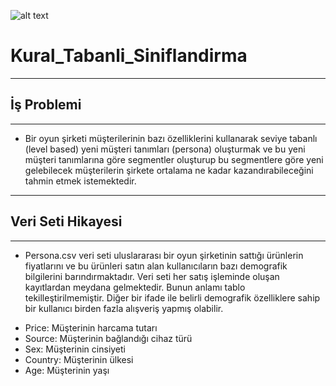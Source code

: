 ![alt text](https://101akademi.com/wp-content/uploads/2021/06/E-Ticaret-101-Akademi-Haziran-Kampi-1.png)
# Kural_Tabanli_Siniflandirma
 ---
## İş Problemi
---
- Bir oyun şirketi müşterilerinin bazı özelliklerini kullanarak seviye tabanlı (level based) yeni müşteri tanımları (persona)
oluşturmak ve bu yeni müşteri tanımlarına göre segmentler oluşturup bu segmentlere göre yeni gelebilecek müşterilerin şirkete ortalama ne kadar kazandırabileceğini tahmin etmek istemektedir.
---
## Veri Seti Hikayesi
---
- Persona.csv veri seti uluslararası bir oyun şirketinin sattığı ürünlerin fiyatlarını ve bu ürünleri satın alan kullanıcıların bazı demografik bilgilerini barındırmaktadır. Veri seti her satış işleminde oluşan kayıtlardan meydana gelmektedir. Bunun anlamı tablo tekilleştirilmemiştir. Diğer bir ifade ile belirli demografik özelliklere sahip bir kullanıcı birden fazla alışveriş yapmış olabilir.

* Price: Müşterinin harcama tutarı
* Source: Müşterinin bağlandığı cihaz türü
* Sex: Müşterinin cinsiyeti
* Country: Müşterinin ülkesi
* Age: Müşterinin yaşı
